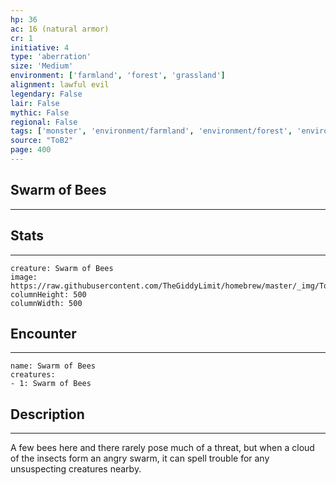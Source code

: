 ```yaml
---
hp: 36
ac: 16 (natural armor)
cr: 1
initiative: 4
type: 'aberration'    
size: 'Medium'
environment: ['farmland', 'forest', 'grassland']
alignment: lawful evil
legendary: False
lair: False
mythic: False
regional: False
tags: ['monster', 'environment/farmland', 'environment/forest', 'environment/grassland']
source: "ToB2"
page: 400
---
```


## Swarm of Bees
---



## Stats
---

```statblock
creature: Swarm of Bees
image: https://raw.githubusercontent.com/TheGiddyLimit/homebrew/master/_img/ToB2/creature/token/Swarm%20of%20Bees%20%28Token%29.png
columnHeight: 500
columnWidth: 500
```

## Encounter
---

```encounter-table
name: Swarm of Bees
creatures:
- 1: Swarm of Bees
```

## Description
---
A few bees here and there rarely pose much of a threat, but when a cloud of the insects form an angry swarm, it can spell trouble for any unsuspecting creatures nearby.





